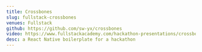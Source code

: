 ```yaml
---
title: Crossbones
slug: fullstack-crossbones
venues: Fullstack
github: https://github.com/sw-yx/crossbones
video: https://www.fullstackacademy.com/hackathon-presentations/crossbones-fullstacks-react-native-boilerplate
desc: a React Native boilerplate for a hackathon
---
```

